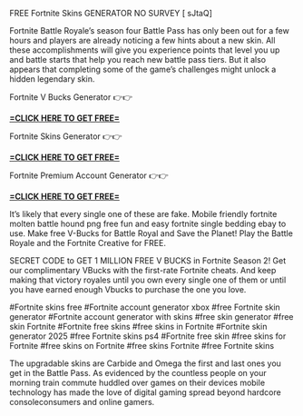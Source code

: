 FREE Fortnite Skins GENERATOR NO SURVEY [ sJtaQ]

Fortnite Battle Royale’s season four Battle Pass has only been out for a few hours and players are already noticing a few hints about a new skin. All these accomplishments will give you experience points that level you up and battle starts that help you reach new battle pass tiers. But it also appears that completing some of the game’s challenges might unlock a hidden legendary skin.

Fortnite V Bucks Generator 👉👉 

**[=CLICK HERE TO GET FREE=](https://www.google.com/url?q=https%3A%2F%2Fappbitly.com%2FjHeMV)**



Fortnite Skins Generator 👉👉 

**[=CLICK HERE TO GET FREE=](https://www.google.com/url?q=https%3A%2F%2Fappbitly.com%2Fkbpyx)**



Fortnite Premium Account Generator 👉👉 

**[=CLICK HERE TO GET FREE=](https://www.google.com/url?q=https%3A%2F%2Fappbitly.com%2FLLDUU)**



It’s likely that every single one of these are fake. Mobile friendly fortnite molten battle hound png free fun and easy fortnite single bedding ebay to use. Make free V-Bucks for Battle Royal and Save the Planet! Play the Battle Royale and the Fortnite Creative for FREE.

SECRET CODE to GET 1 MILLION FREE V BUCKS in Fortnite Season 2! Get our complimentary VBucks with the first-rate Fortnite cheats. And keep making that victory royales until you own every single one of them or until you have earned enough Vbucks to purchase the one you love.

#Fortnite skins free #Fortnite account generator xbox #free Fortnite skin generator #Fortnite account generator with skins #free skin generator #free skin Fortnite #Fortnite free skins #free skins in Fortnite #Fortnite skin generator 2025 #free Fortnite skins ps4 #Fortnite free skin #free skins for Fortnite #free skins on Fortnite #free skins Fortnite #free Fortnite skins

The upgradable skins are Carbide and Omega the first and last ones you get in the Battle Pass. As evidenced by the countless people on your morning train commute huddled over games on their devices mobile technology has made the love of digital gaming spread beyond hardcore consoleconsumers and online gamers.


